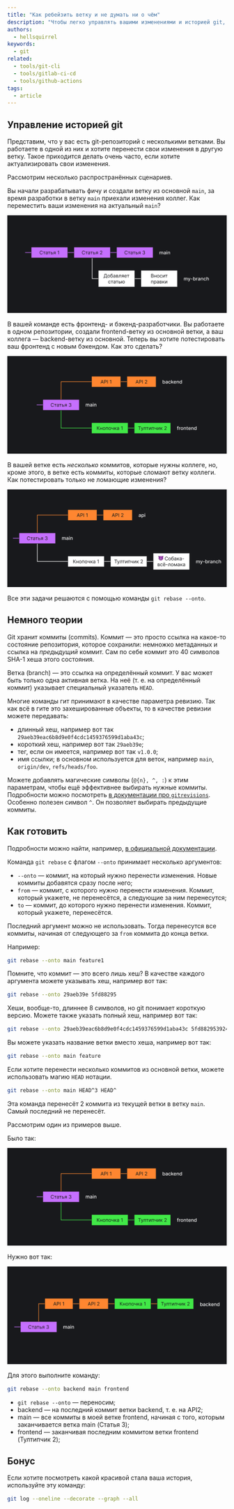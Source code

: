 ```yaml
---
title: "Как ребейзить ветку и не думать ни о чём"
description: "Чтобы легко управлять вашими изменениями и историей git, используйте `git rebase --onto`."
authors:
  - hellsquirrel
keywords:
  - git
related:
  - tools/git-cli
  - tools/gitlab-ci-cd
  - tools/github-actions
tags:
  - article
---
```


## Управление историей git

Представим, что у вас есть git-репозиторий с несколькими ветками. Вы работаете в одной из них и хотите перенести свои изменения в другую ветку. Такое приходится делать очень часто, если хотите актуализировать свои изменения.

Рассмотрим несколько распространëнных сценариев.

Вы начали разрабатывать фичу и создали ветку из основной `main`, за время разработки в ветку `main` приехали изменения коллег. Как переместить ваши изменения на актуальный `main`?

![Схема веток Гит, где одна ветка отстаёт от главной](images/lag.png)

В вашей команде есть фронтенд- и бэкенд-разработчики. Вы работаете в одном репозитории, создали frontend-ветку из основной ветки, а ваш коллега — backend-ветку из основной. Теперь вы хотите потестировать ваш фронтенд с новым бэкендом. Как это сделать?

![Схема двух веток Гит, бэкенд и фронтенд](images/to-rebase.png)

В вашей ветке есть _несколько_ коммитов, которые нужны коллеге, но, кроме этого, в ветке есть коммиты, которые сломают ветку коллеги. Как потестировать только не ломающие изменения?

![Схема двух веток Гит, где одна содержит коммит, ломающий код из другой ветки](images/break.png)

Все эти задачи решаются с помощью команды `git rebase --onto`.

## Немного теории

Git хранит коммиты (commits). Коммит — это просто ссылка на какое-то состояние репозитория, которое сохранили: немножко метаданных и ссылка на _предыдущий_ коммит. Сам по себе коммит это 40 символов SHA-1 хеша этого состояния.

Ветка (branch) — это ссылка на определённый коммит. У вас может быть только одна активная ветка. На неё (т. е. на определённый коммит) указывает специальный указатель `HEAD`.

Многие команды гит принимают в качестве параметра ревизию. Так как всё в гите это захешированные объекты, то в качестве ревизии можете передавать:

- длинный хеш, например вот так `29aeb39eac6b8d9e0f4cdc1459376599d1aba43c`;
- короткий хеш, например вот так `29aeb39e`;
- тег, если он имеется, например вот так `v1.0.0`;
- имя ссылки; в основном используется для веток, например `main`, `origin/dev`, `refs/heads/foo`.

Можете добавлять магические символы (`@{n}, ^, :`) к этим параметрам, чтобы ещё эффективнее выбирать нужные коммиты. Подробности можно посмотреть [в документации про `gitrevisions`](https://git-scm.com/docs/gitrevisions). Особенно полезен символ `^`. Он позволяет выбирать предыдущие коммиты.

## Как готовить

Подробности можно найти, например, [в официальной документации](https://git-scm.com/docs/git-rebase).

Команда `git rebase` с флагом `--onto` принимает несколько аргументов:

- `--onto` — коммит, на который нужно перенести изменения. Новые коммиты добавятся сразу после него;
- `from` — коммит, с которого нужно перенести изменения. Коммит, который укажете, не перенесётся, а следующие за ним перенесутся;
- `to` — коммит, до которого нужно перенести изменения. Коммит, который укажете, перенесётся.

Последний аргумент можно не использовать. Тогда перенесутся все коммиты, начиная от следующего за `from` коммита до конца ветки.

Например:

```bash
git rebase --onto main feature1
```

Помните, что коммит — это всего лишь хеш? В качестве каждого аргумента можете указывать хеш, например вот так:

```bash
git rebase --onto 29aeb39e 5fd88295
```

Хеши, вообще-то, длиннее 8 символов, но git понимает короткую версию. Можете также указать полный хеш, например вот так:

```bash
git rebase --onto 29aeb39eac6b8d9e0f4cdc1459376599d1aba43c 5fd882953924b47a10794619c3063e7a50257af6
```

Вы можете указать название ветки вместо хеша, например вот так:

```bash
git rebase --onto main feature
```

Если хотите перенести несколько коммитов из основной ветки, можете использовать магию `HEAD` нотации.

```bash
git rebase --onto main HEAD^3 HEAD^
```

Эта команда перенесёт 2 коммита из текущей ветки в ветку `main`. Самый последний не перенесёт.

Рассмотрим один из примеров выше.

Было так:

![Схема двух веток Гит, бэкенд и фронтенд](images/to-rebase.png)

Нужно вот так:

![Схема Гит, где коммиты из одной ветки перенесены в другую](images/rebased.png)

Для этого выполните команду:

```bash
git rebase --onto backend main frontend
```

- `git rebase --onto` — переносим;
- backend — на последний коммит ветки backend, т. е. на API2;
- main — все коммиты в моей ветке frontend, начиная с того, которым заканчивается ветка main (Статья 3);
- frontend — заканчивая последним коммитом ветки frontend (<!-- yaspeller ignore:start -->Тултипчик<!-- yaspeller ignore:end --> 2);

## Бонус

Если хотите посмотреть какой красивой стала ваша история, используйте эту команду:

```bash
git log --oneline --decorate --graph --all
```
